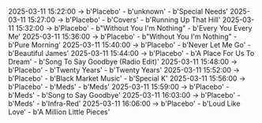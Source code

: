 2025-03-11 15:22:00 -> b'Placebo' - b'unknown' - b'Special Needs'
2025-03-11 15:27:00 -> b'Placebo' - b'Covers' - b'Running Up That Hill'
2025-03-11 15:32:00 -> b'Placebo' - b"Without You I'm Nothing" - b'Every You Every Me'
2025-03-11 15:36:00 -> b'Placebo' - b"Without You I'm Nothing" - b'Pure Morning'
2025-03-11 15:40:00 -> b'Placebo' - b'Never Let Me Go' - b'Beautiful James'
2025-03-11 15:44:00 -> b'Placebo' - b'A Place For Us To Dream' - b'Song To Say Goodbye (Radio Edit)'
2025-03-11 15:48:00 -> b'Placebo' - b'Twenty Years' - b'Twenty Years'
2025-03-11 15:52:00 -> b'Placebo' - b'Black Market Music' - b'Special K'
2025-03-11 15:56:00 -> b'Placebo' - b'Meds' - b'Meds'
2025-03-11 15:59:00 -> b'Placebo' - b'Meds' - b'Song to Say Goodbye'
2025-03-11 16:03:00 -> b'Placebo' - b'Meds' - b'Infra-Red'
2025-03-11 16:06:00 -> b'Placebo' - b'Loud Like Love' - b'A Million Little Pieces'
